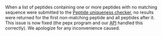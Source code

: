 When a list of peptides containing one or more peptides with no matching sequence were submitted to the [Peptide uniqueness checker](../tools/peptide-uniqueness-checker), no results were returned for the first non-matching peptide and all peptides after it. This issue is now fixed (the pepx program and our [API](https://api.nextprot.org/) handled this correctly). We apologize for any inconvenience caused.
